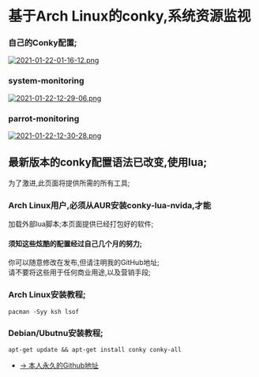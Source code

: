 # 基于Arch Linux的conky,系统资源监视

### 自己的Conky配置;
[![2021-01-22-01-16-12.png](https://i.postimg.cc/qMWnYDQ9/2021-01-22-01-16-12.png)](https://postimg.cc/HV4V82q2)

### system-monitoring
[![2021-01-22-12-29-06.png](https://i.postimg.cc/wBLk0Ypf/2021-01-22-12-29-06.png)](https://postimg.cc/Ty2m3Shg)

### parrot-monitoring
[![2021-01-22-12-30-28.png](https://i.postimg.cc/QtS1yXnb/2021-01-22-12-30-28.png)](https://postimg.cc/k662VdC6)




## 最新版本的conky配置语法已改变,使用lua;  
为了激进,此页面将提供所需的所有工具;

### Arch Linux用户,必须从AUR安装conky-lua-nvida,才能  
加载外部lua脚本;本页面提供已经打包好的软件;

#### 须知这些炫酷的配置经过自己几个月的努力;  
你可以随意修改在发布,但请注明我的GitHub地址;  
请不要将这些用于任何商业用途,以及营销手段;

### Arch Linux安装教程;
```
pacman -Syy ksh lsof
```

### Debian/Ubutnu安装教程;
```
apt-get update && apt-get install conky conky-all
```



- [→ 本人永久的Github地址](https://github.com/wo2ni)
